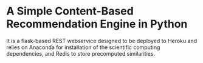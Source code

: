 # A Simple Content-Based Recommendation Engine in Python

It is a flask-based REST webservice designed to be deployed to Heroku and relies on Anaconda for installation of the scientific computing dependencies, and Redis to store precomputed similarities.
